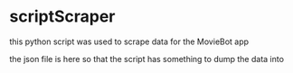 # scriptScraper
this python script was used to scrape data for the MovieBot app

the json file is here so that the script has something to dump the data into
